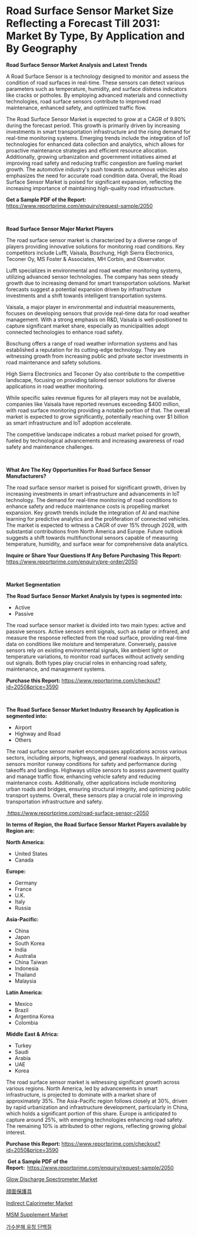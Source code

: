 <p><h1>Road Surface Sensor Market Size Reflecting a Forecast Till 2031: Market By Type, By Application and By Geography</h1></p><p><strong>Road Surface Sensor Market Analysis and Latest Trends</strong></p>
<p><p>A Road Surface Sensor is a technology designed to monitor and assess the condition of road surfaces in real-time. These sensors can detect various parameters such as temperature, humidity, and surface distress indicators like cracks or potholes. By employing advanced materials and connectivity technologies, road surface sensors contribute to improved road maintenance, enhanced safety, and optimized traffic flow.</p><p>The Road Surface Sensor Market is expected to grow at a CAGR of 9.80% during the forecast period. This growth is primarily driven by increasing investments in smart transportation infrastructure and the rising demand for real-time monitoring systems. Emerging trends include the integration of IoT technologies for enhanced data collection and analytics, which allows for proactive maintenance strategies and efficient resource allocation. Additionally, growing urbanization and government initiatives aimed at improving road safety and reducing traffic congestion are fueling market growth. The automotive industry's push towards autonomous vehicles also emphasizes the need for accurate road condition data. Overall, the Road Surface Sensor Market is poised for significant expansion, reflecting the increasing importance of maintaining high-quality road infrastructure.</p></p>
<p><strong>Get a Sample PDF of the Report:&nbsp;</strong> <a href="https://www.reportprime.com/enquiry/request-sample/2050">https://www.reportprime.com/enquiry/request-sample/2050</a></p>
<p>&nbsp;</p>
<p><strong>Road Surface Sensor Major Market Players</strong></p>
<p><p>The road surface sensor market is characterized by a diverse range of players providing innovative solutions for monitoring road conditions. Key competitors include Lufft, Vaisala, Boschung, High Sierra Electronics, Teconer Oy, MS Foster & Associates, MH Corbin, and Observator. </p><p>Lufft specializes in environmental and road weather monitoring systems, utilizing advanced sensor technologies. The company has seen steady growth due to increasing demand for smart transportation solutions. Market forecasts suggest a potential expansion driven by infrastructure investments and a shift towards intelligent transportation systems.</p><p>Vaisala, a major player in environmental and industrial measurements, focuses on developing sensors that provide real-time data for road weather management. With a strong emphasis on R&D, Vaisala is well-positioned to capture significant market share, especially as municipalities adopt connected technologies to enhance road safety.</p><p>Boschung offers a range of road weather information systems and has established a reputation for its cutting-edge technology. They are witnessing growth from increasing public and private sector investments in road maintenance and safety solutions.</p><p>High Sierra Electronics and Teconer Oy also contribute to the competitive landscape, focusing on providing tailored sensor solutions for diverse applications in road weather monitoring.</p><p>While specific sales revenue figures for all players may not be available, companies like Vaisala have reported revenues exceeding $400 million, with road surface monitoring providing a notable portion of that. The overall market is expected to grow significantly, potentially reaching over $1 billion as smart infrastructure and IoT adoption accelerate. </p><p>The competitive landscape indicates a robust market poised for growth, fueled by technological advancements and increasing awareness of road safety and maintenance challenges.</p></p>
<p>&nbsp;</p>
<p><strong>What Are The Key Opportunities For Road Surface Sensor Manufacturers?</strong></p>
<p><p>The road surface sensor market is poised for significant growth, driven by increasing investments in smart infrastructure and advancements in IoT technology. The demand for real-time monitoring of road conditions to enhance safety and reduce maintenance costs is propelling market expansion. Key growth trends include the integration of AI and machine learning for predictive analytics and the proliferation of connected vehicles. The market is expected to witness a CAGR of over 15% through 2028, with substantial contributions from North America and Europe. Future outlook suggests a shift towards multifunctional sensors capable of measuring temperature, humidity, and surface wear for comprehensive data analytics.</p></p>
<p><strong>Inquire or Share Your Questions If Any Before Purchasing This Report:</strong> <a href="https://www.reportprime.com/enquiry/pre-order/2050">https://www.reportprime.com/enquiry/pre-order/2050</a></p>
<p>&nbsp;</p>
<p><strong>Market Segmentation</strong></p>
<p><strong>The Road Surface Sensor Market Analysis by types is segmented into:</strong></p>
<p><ul><li>Active</li><li>Passive</li></ul></p>
<p><p>The road surface sensor market is divided into two main types: active and passive sensors. Active sensors emit signals, such as radar or infrared, and measure the response reflected from the road surface, providing real-time data on conditions like moisture and temperature. Conversely, passive sensors rely on existing environmental signals, like ambient light or temperature variations, to monitor road surfaces without actively sending out signals. Both types play crucial roles in enhancing road safety, maintenance, and management systems.</p></p>
<p><strong>Purchase this Report:&nbsp;</strong><a href="https://www.reportprime.com/checkout?id=2050&price=3590">https://www.reportprime.com/checkout?id=2050&price=3590</a></p>
<p>&nbsp;</p>
<p><strong>The Road Surface Sensor Market Industry Research by Application is segmented into:</strong></p>
<p><ul><li>Airport</li><li>Highway and Road</li><li>Others</li></ul></p>
<p><p>The road surface sensor market encompasses applications across various sectors, including airports, highways, and general roadways. In airports, sensors monitor runway conditions for safety and performance during takeoffs and landings. Highways utilize sensors to assess pavement quality and manage traffic flow, enhancing vehicle safety and reducing maintenance costs. Additionally, other applications include monitoring urban roads and bridges, ensuring structural integrity, and optimizing public transport systems. Overall, these sensors play a crucial role in improving transportation infrastructure and safety.</p></p>
<p><a href="https://www.reportprime.com/road-surface-sensor-r2050">&nbsp;https://www.reportprime.com/road-surface-sensor-r2050</a></p>
<p><strong>In terms of Region, the Road Surface Sensor Market Players available by Region are:</strong></p>
<p>
    <p> <strong> North America: </strong>
        <ul>
            <li>United States</li>
            <li>Canada</li>
        </ul>
        </p> 
    <p> <strong> Europe: </strong>
        <ul>
            <li>Germany</li>
            <li>France</li>
            <li>U.K.</li>
            <li>Italy</li>
            <li>Russia</li>
        </ul>
        </p> 
    <p> <strong> Asia-Pacific: </strong>
        <ul>
            <li>China</li>
            <li>Japan</li>
            <li>South Korea</li>
            <li>India</li>
            <li>Australia</li>
            <li>China Taiwan</li>
            <li>Indonesia</li>
            <li>Thailand</li>
            <li>Malaysia</li>
        </ul>
        </p> 
    <p> <strong> Latin America: </strong>
        <ul>
            <li>Mexico</li>
            <li>Brazil</li>
            <li>Argentina Korea</li>
            <li>Colombia</li>
        </ul>
        </p> 
    <p> <strong> Middle East & Africa: </strong>
        <ul>
            <li>Turkey</li>
            <li>Saudi</li>
            <li>Arabia</li>
            <li>UAE</li>
            <li>Korea</li>
        </ul>
    </p>
    </p>
<p><p>The road surface sensor market is witnessing significant growth across various regions. North America, led by advancements in smart infrastructure, is projected to dominate with a market share of approximately 35%. The Asia-Pacific region follows closely at 30%, driven by rapid urbanization and infrastructure development, particularly in China, which holds a significant portion of this share. Europe is anticipated to capture around 25%, with emerging technologies enhancing road safety. The remaining 10% is attributed to other regions, reflecting growing global interest.</p></p>
<p><strong>Purchase this Report: </strong><a href="https://www.reportprime.com/checkout?id=2050&price=3590">https://www.reportprime.com/checkout?id=2050&price=3590</a></p>
<p>&nbsp;<strong>Get a Sample PDF of the Report:&nbsp;&nbsp;</strong><a href="https://www.reportprime.com/enquiry/request-sample/2050">https://www.reportprime.com/enquiry/request-sample/2050</a></p>
<p><strong></strong></p>
<p><p><a href="https://medium.com/@danialhayes/strategic-market-insights-navigating-the-global-glow-discharge-spectrometer-market-landscape-2024-50bf5442cd91">Glow Discharge Spectrometer Market</a></p><p><a href="https://medium.com/@giygjksk10/%E9%A1%94%E9%9D%A2%E4%BF%9D%E8%AD%B7%E5%85%B7%E7%94%A3%E6%A5%AD%E4%BA%88%E6%B8%AC-%E5%B8%82%E5%A0%B4%E3%81%AE%E5%A4%89%E5%8C%96%E3%81%A8%E6%88%A6%E7%95%A5%E7%9A%84%E5%BF%85%E9%A0%88%E9%A0%85%E7%9B%AE-2024%E5%B9%B4-2031%E5%B9%B4-db5974b4e03a">顔面保護具</a></p><p><a href="https://www.linkedin.com/pulse/global-indirect-calorimeter-industry-analysis-share-growth-0ca2e?trackingId=NJpWqHGfSimO1XREKjGp5g%3D%3D">Indirect Calorimeter Market</a></p><p><a href="https://issuu.com/reportprime-2/docs/msm-supplement-market-size-2030.ppt_c49661de1f3b41">MSM Supplement Market</a></p><p><a href="https://medium.com/@sheldondtickinson9867/%EA%B0%80%EC%88%98%EB%B6%84%ED%95%B4-%EC%9C%A0%EC%B2%AD-%EB%8B%A8%EB%B0%B1%EC%A7%88-%EC%8B%9C%EC%9E%A5-%EC%82%B0%EC%97%85-%ED%99%98%EA%B2%BD-%EC%84%B1%EC%9E%A5-%EA%B2%BD%EB%A1%9C-%EB%B0%8F-%EA%B8%80%EB%A1%9C%EB%B2%8C-%EC%8B%9C%EC%9E%A5-dce8bcec1336">가수분해 유청 단백질</a></p></p>